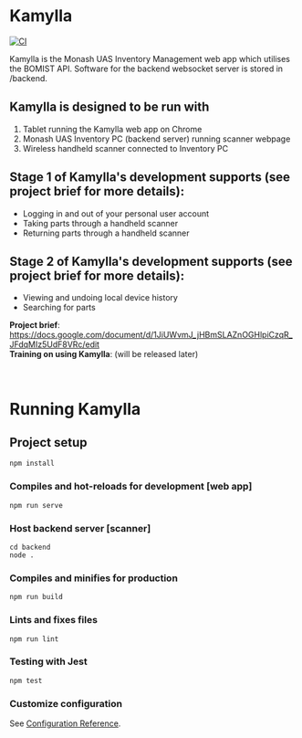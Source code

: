 # Kamylla
[![CI](https://github.com/MonashUAS/kamylla/actions/workflows/main.yml/badge.svg)](https://github.com/MonashUAS/kamylla/actions/workflows/main.yml)

Kamylla is the Monash UAS Inventory Management web app which utilises the BOMIST API. Software for the backend websocket server is stored in /backend.

## Kamylla is designed to be run with
1. Tablet running the Kamylla web app on Chrome
2. Monash UAS Inventory PC (backend server) running scanner webpage
3. Wireless handheld scanner connected to Inventory PC

## Stage 1 of Kamylla's development supports (see project brief for more details):
* Logging in and out of your personal user account
* Taking parts through a handheld scanner
* Returning parts through a handheld scanner

## Stage 2 of Kamylla's development supports (see project brief for more details):
* Viewing and undoing local device history
* Searching for parts

**Project brief**: https://docs.google.com/document/d/1JiUWvmJ_jHBmSLAZnOGHlpiCzqR_JFdqMIz5UdF8VRc/edit <br/>
**Training on using Kamylla**: (will be released later)

<br/>

# Running Kamylla

## Project setup
```
npm install
```

### Compiles and hot-reloads for development [web app]
```
npm run serve
```

### Host backend server [scanner]
```
cd backend
node .
```

### Compiles and minifies for production
```
npm run build
```

### Lints and fixes files
```
npm run lint
```

### Testing with Jest
```
npm test
```

### Customize configuration
See [Configuration Reference](https://cli.vuejs.org/config/).

